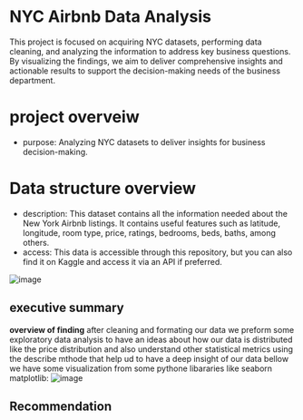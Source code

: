 # NYC Airbnb Data Analysis 
This project is focused on acquiring NYC datasets, performing data cleaning, and analyzing the information to address key business questions. By visualizing the findings, we aim to deliver comprehensive insights and actionable results to support the decision-making needs of the business department. 

# project overveiw
- purpose: Analyzing NYC datasets to deliver insights for business decision-making.

# Data structure overview
- description: This dataset contains all the information needed about the New York Airbnb listings.
It contains useful features such as latitude, longitude, room type, price, ratings, bedrooms, beds, baths, among others.
- access: This data is accessible through this repository, but you can also find it on Kaggle and access it via an API if preferred.

![image](./datasets.png)

## executive summary
**overview of finding**
after cleaning and formating our data we preform some exploratory data analysis to have an ideas about 
how our data is distributed like the price distribution and also understand other statistical metrics using the describe mthode
that help ud to have a deep insight of our data 
bellow we have some visualization from some pythone libararies like seaborn matplotlib:
![image](./datasets.png) 


##  Recommendation


